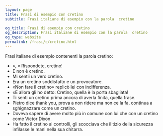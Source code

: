 ```yaml
---
layout: page
title: Frasi di esempio con cretino 
subtitle: Frasi italiane di esempio con la parola  cretino

og_title: Frasi di esempio con cretino 
og_description: Frasi italiane di esempio con la parola  cretino
og_type: website
permalink: /frasi/c/cretino.html
---
```


Frasi italiane di esempio contenenti la parola cretino:


- », « Rispondete, cretino!
- E non è cretino.
- Mi sentii un vero cretino.
- Era un cretino soddisfatto e un provocatore.
- «Non fare il cretino» replicò lei con indifferenza.
- «E allora gli ho detto: Cretino, quella è la porta sbagliata!
- Ti senti un cretino prima ancora di averla finita, quella frase.
- Pietro dice thank you, prova a non ridere ma non ce la fa, continua a sghignazzare come un cretino.
- Doveva sapere di avere molto più in comune con lui che con un cretino come Victor Dixon.
- Ha fatto il cretino ai controlli, gli scocciava che il tizio della sicurezza infilasse le mani nella sua chitarra.
